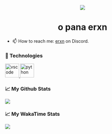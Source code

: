 <div align="center">
  <picture>
    <source
      srcset="https://capsule-render.vercel.app/api?type=waving&color=gradient&animation=fadeIn&section=section&text=%F0%9F%91%8B%20Hi%20there%21&fontSize=60&fontColor=000"
      media="(prefers-color-scheme: light), (prefers-color-scheme: no-preference)"
    />
    <img src="https://capsule-render.vercel.app/api?type=waving&color=gradient&animation=fadeIn&section=section&text=%F0%9F%91%8B%20Hi%20there%21&fontSize=60" />
  </picture>
</div>
<h1 align="center">o pana erxn</h1>

- 📫 How to reach me: [erxn](https://discord.com/users/415117701007015946) on Discord.

### 🐙 Technologies

<p align="left">
  <a href="https://code.visualstudio.com/">
    <img src="https://cdn.jsdelivr.net/gh/devicons/devicon/icons/vscode/vscode-original.svg" alt="vscode" width="45" height="45" />
  </a>
  <a href="https://www.python.org/">
    <img src="https://cdn.jsdelivr.net/gh/devicons/devicon/icons/python/python-original.svg" alt="python" width="45" height="45" />
  </a>
</p>

### 📈 My Github Stats

<a href="https://github.com/iwalyn">
  <picture>
    <source
      srcset="https://github-readme-stats.vercel.app/api?username=iwalyn&show_icons=true"
      media="(prefers-color-scheme: light), (prefers-color-scheme: no-preference)"
    />
    <img src="https://github-readme-stats.vercel.app/api?username=iwalyn&show_icons=true&theme=github_dark" />
  </picture>
</a>

### 📈 My WakaTime Stats

<a href="https://wakatime.com/@Xia_Beifeng">
  <picture>
    <source
      srcset="https://github-readme-stats.vercel.app/api/wakatime?username=Xia_Beifeng&layout=compact"
      media="(prefers-color-scheme: light), (prefers-color-scheme: no-preference)"
    />
    <img src="https://github-readme-stats.vercel.app/api/wakatime?username=Xia_Beifeng&layout=compact&theme=github_dark" />
  </picture>
</a>
